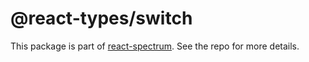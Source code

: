 # @react-types/switch

This package is part of [react-spectrum](https://github.com/adobe/react-spectrum). See the repo for more details.
